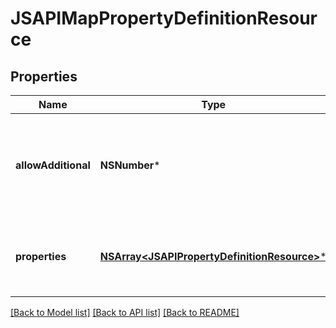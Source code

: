 # JSAPIMapPropertyDefinitionResource

## Properties
Name | Type | Description | Notes
------------ | ------------- | ------------- | -------------
**allowAdditional** | **NSNumber*** | Whether to allow additional properties beyond those specified or not | [optional] 
**properties** | [**NSArray&lt;JSAPIPropertyDefinitionResource&gt;***](JSAPIPropertyDefinitionResource.md) | If provided, a list of property definitions for each map entry | [optional] 

[[Back to Model list]](../README.md#documentation-for-models) [[Back to API list]](../README.md#documentation-for-api-endpoints) [[Back to README]](../README.md)


